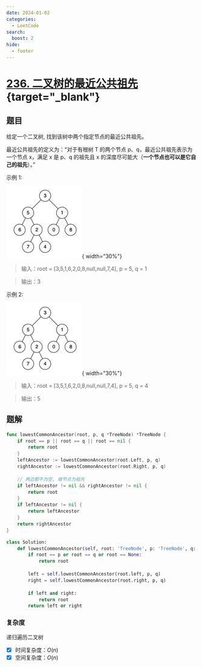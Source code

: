 ```yaml
---
date: 2024-01-02
categories:
  - LeetCode
search:
  boost: 2
hide:
  - footer
---
```


# [236. 二叉树的最近公共祖先](https://leetcode.cn/problems/lowest-common-ancestor-of-a-binary-tree){target="_blank"}

## 题目

给定一个二叉树, 找到该树中两个指定节点的最近公共祖先。

最近公共祖先的定义为：“对于有根树 T 的两个节点 p、q，最近公共祖先表示为一个节点 x，满足 x 是 p、q 的祖先且 x 的深度尽可能大（**一个节点也可以是它自己的祖先**）。”

示例 1:

![](../assets/img/leetcode/236_1.png){ width="30%"}

> 输入：root = [3,5,1,6,2,0,8,null,null,7,4], p = 5, q = 1

> 输出：3

示例 2:

![](../assets/img/leetcode/236_2.png){ width="30%"}

> 输入：root = [3,5,1,6,2,0,8,null,null,7,4], p = 5, q = 4

> 输出：5


## 题解

```go title="Go"
func lowestCommonAncestor(root, p, q *TreeNode) *TreeNode {
    if root == p || root == q || root == nil {
        return root
    }
    leftAncestor := lowestCommonAncestor(root.Left, p, q)
    rightAncestor := lowestCommonAncestor(root.Right, p, q)

    // 两边都不为空, 根节点为祖先
    if leftAncestor != nil && rightAncestor != nil {
        return root
    }
    if leftAncestor != nil {
        return leftAncestor
    }
    return rightAncestor
}
```

```python title="Python"
class Solution:
    def lowestCommonAncestor(self, root: 'TreeNode', p: 'TreeNode', q: 'TreeNode') -> 'TreeNode':
        if root == p or root == q or root == None:
            return root

        left = self.lowestCommonAncestor(root.left, p, q)
        right = self.lowestCommonAncestor(root.right, p, q)

        if left and right:
            return root
        return left or right
```


### 复杂度

递归遍历二叉树

- [x] 时间复杂度：$O(n)$
- [x] 空间复杂度：$O(n)$
